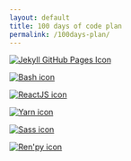 ```yaml
---
layout: default
title: 100 days of code plan
permalink: /100days-plan/
---
```


<a href="https://jekyllrb.com/docs/"><img src="{{ site.baseurl }}images/icon-jekyll-githubPages.png" alt="Jekyll GitHub Pages Icon"/></a>

<a href="http://tldp.org/HOWTO/Bash-Prog-Intro-HOWTO.html"><img src="{{ site.baseurl }}images/bash-icon.png" alt="Bash icon"/></a>


<a href="https://reactjs.org/"><img src="{{ site.baseurl }}images/icon-ReactJS.png" alt="ReactJS icon"/></a>

<a href="https://yarnpkg.com/en/"><img src="{{ site.baseurl }}images/icon-YarnPkg.png" alt="Yarn icon"/></a>

<a href="https://sass-lang.com/"><img src="{{ site.baseurl }}images/icon-Sass.png" alt="Sass icon"/></a>
 

<a href="https://renpy.org/"><img src="{{ site.baseurl }}images/icon-RenPy.png" alt="Ren'py icon"/></a>
